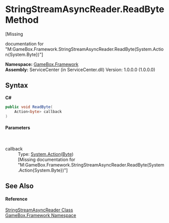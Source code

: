 # StringStreamAsyncReader.ReadByte Method 
 

\[Missing <summary> documentation for "M:GameBox.Framework.StringStreamAsyncReader.ReadByte(System.Action{System.Byte})"\]

**Namespace:**&nbsp;<a href="a8957fe6-9cc0-3a6d-cd5c-a2a246efee1e">GameBox.Framework</a><br />**Assembly:**&nbsp;ServiceCenter (in ServiceCenter.dll) Version: 1.0.0.0 (1.0.0.0)

## Syntax

**C#**<br />
``` C#
public void ReadByte(
	Action<byte> callback
)
```


#### Parameters
&nbsp;<dl><dt>callback</dt><dd>Type: <a href="http://msdn2.microsoft.com/zh-cn/library/018hxwa8" target="_blank">System.Action</a>(<a href="http://msdn2.microsoft.com/zh-cn/library/yyb1w04y" target="_blank">Byte</a>)<br />\[Missing <param name="callback"/> documentation for "M:GameBox.Framework.StringStreamAsyncReader.ReadByte(System.Action{System.Byte})"\]</dd></dl>

## See Also


#### Reference
<a href="12ef0a15-b540-3e97-79d6-5b9155505784">StringStreamAsyncReader Class</a><br /><a href="a8957fe6-9cc0-3a6d-cd5c-a2a246efee1e">GameBox.Framework Namespace</a><br />